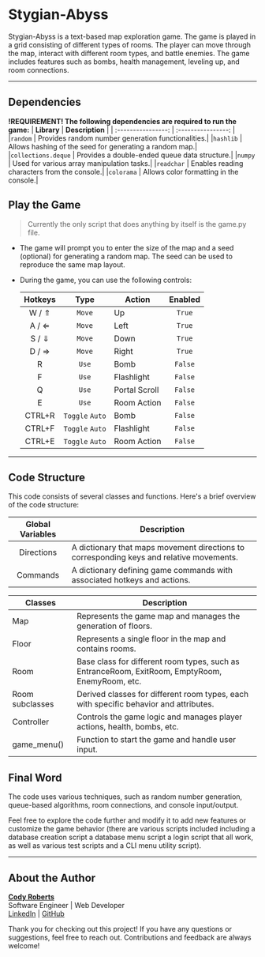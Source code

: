 # Stygian-Abyss

Stygian-Abyss is a text-based map exploration game. The game is played in a grid consisting of different types of rooms. The player can move through the map, interact with different room types, and battle enemies. The game includes features such as bombs, health management, leveling up, and room connections.

---

## Dependencies

**!REQUIREMENT! The following dependencies are required to run the game:**
| **Library** | **Description** |
| :----------------: | :----------------: |
|`random` | Provides random number generation functionalities.|
|`hashlib` | Allows hashing of the seed for generating a random map.|
|`collections.deque` | Provides a double-ended queue data structure.|
|`numpy` | Used for various array manipulation tasks.|
|`readchar` | Enables reading characters from the console.|
|`colorama` | Allows color formatting in the console.|

## Play the Game

> Currently the only script that does anything by itself is the game.py file.

- The game will prompt you to enter the size of the map and a seed (optional) for generating a random map. The seed can be used to reproduce the same map layout.

- During the game, you can use the following controls:

  | Hotkeys |      Type       | Action        | Enabled |
  | :-----: | :-------------: | ------------- | :-----: |
  |  W / ⇑  |     `Move`      | Up            | `True`  |
  |  A / ⇐  |     `Move`      | Left          | `True`  |
  |  S / ⇓  |     `Move`      | Down          | `True`  |
  |  D / ⇒  |     `Move`      | Right         | `True`  |
  |    R    |      `Use`      | Bomb          | `False` |
  |    F    |      `Use`      | Flashlight    | `False` |
  |    Q    |      `Use`      | Portal Scroll | `False` |
  |    E    |      `Use`      | Room Action   | `False` |
  | CTRL+R  | `Toggle` `Auto` | Bomb          | `False` |
  | CTRL+F  | `Toggle` `Auto` | Flashlight    | `False` |
  | CTRL+E  | `Toggle` `Auto` | Room Action   | `False` |

---

## Code Structure

This code consists of several classes and functions. Here's a brief overview of the code structure:

| Global Variables | Description                                                                              |
| :--------------: | ---------------------------------------------------------------------------------------- |
|    Directions    | A dictionary that maps movement directions to corresponding keys and relative movements. |
|     Commands     | A dictionary defining game commands with associated hotkeys and actions.                 |

| Classes         | Description                                                                                     |
| --------------- | ----------------------------------------------------------------------------------------------- |
| Map             | Represents the game map and manages the generation of floors.                                   |
| Floor           | Represents a single floor in the map and contains rooms.                                        |
| Room            | Base class for different room types, such as EntranceRoom, ExitRoom, EmptyRoom, EnemyRoom, etc. |
| Room subclasses | Derived classes for different room types, each with specific behavior and attributes.           |
| Controller      | Controls the game logic and manages player actions, health, bombs, etc.                         |
| game_menu()     | Function to start the game and handle user input.                                               |

## Final Word

The code uses various techniques, such as random number generation, queue-based algorithms, room connections, and console input/output.

Feel free to explore the code further and modify it to add new features or customize the game behavior (there are various scripts included including a database creation script a database menu script a login script that all work, as well as various test scripts and a CLI menu utility script).

---

## About the Author

**[Cody Roberts](https://your-website.com)**  
Software Engineer | Web Developer  
[LinkedIn](https://www.linkedin.com/in/cody-roberts-swe/) | [GitHub](https://github.com/pithlyx)

Thank you for checking out this project! If you have any questions or suggestions, feel free to reach out. Contributions and feedback are always welcome!
